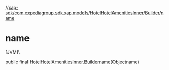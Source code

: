 //[xap-sdk](../../../../index.md)/[com.expediagroup.sdk.xap.models](../../index.md)/[HotelHotelAmenitiesInner](../index.md)/[Builder](index.md)/[name](name.md)

# name

[JVM]\

public final [HotelHotelAmenitiesInner.Builder](index.md)[name](name.md)([Object](https://docs.oracle.com/javase/8/docs/api/java/lang/Object.html)name)
